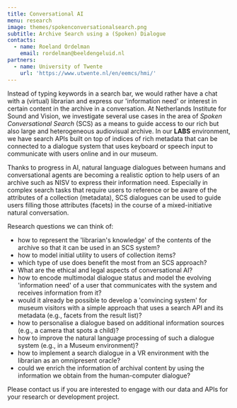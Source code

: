 ```yaml
---
title: Conversational AI
menu: research
image: themes/spokenconversationalsearch.png
subtitle: Archive Search using a (Spoken) Dialogue
contacts:
  - name: Roeland Ordelman
    email: rordelman@beeldengeluid.nl
partners:
  - name: University of Twente
    url: 'https://www.utwente.nl/en/eemcs/hmi/'
---
```


Instead of typing keywords in a search bar, we would rather have a chat with a (virtual) librarian and express our 'information need' or interest in certain content in the archive in a conversation. At Netherlands Institute for Sound and Vision, we investigate several use cases in the area of *Spoken Conversational Search* (SCS) as a means to guide access to our rich but also large and heterogeneous audiovisual archive. In our **LABS** environment, we have search APIs built on top of indices of rich metadata that can be connected to a dialogue system that uses keyboard or speech input to communicate with users online and in our museum. 

Thanks to progress in AI, natural language dialogues between humans and conversational agents are becoming a realistic option to help users of an archive such as NISV to express their information need. Especially in complex search tasks that require users to reference or be aware of the attributes of a collection (metadata), SCS dialogues can be used to guide users filling those attributes (facets) in the course of a mixed-initiative natural conversation.  

Research questions we can think of:

- how to represent the 'librarian's knowledge' of the contents of the archive so that it can be used in an SCS system?
- how to model initial utility to users of collection items? 
- which type of use does benefit the most from an SCS approach?
- What are the ethical and legal aspects of conversational AI?
- how to encode multimodal dialogue status and model the evolving 'information need' of a user that communicates with the system and receives information from it? 
- would it already be possible to develop a 'convincing system' for museum visitors with a simple approach that uses a search API and its metadata (e.g., facets from the result list)? 
- how to personalise a dialogue based on additional information sources (e.g., a camera that spots a child)?
- how to improve the natural language processing of such a dialogue system (e.g., in a Museum environment)?
- how to implement a search dialogue in a VR environment with the librarian as an omnipresent oracle?
- could we enrich the information of archival content by using the information we obtain from the human-computer dialogue?

Please contact us if you are interested to engage with our data and APIs for your research or development project.


